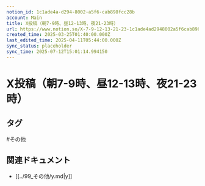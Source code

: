 ```yaml
---
notion_id: 1c1ade4a-d294-8002-a5f6-cab898fcc28b
account: Main
title: X投稿（朝7-9時、昼12-13時、夜21-23時）
url: https://www.notion.so/X-7-9-12-13-21-23-1c1ade4ad2948002a5f6cab898fcc28b
created_time: 2025-03-25T01:40:00.000Z
last_edited_time: 2025-04-11T05:44:00.000Z
sync_status: placeholder
sync_time: 2025-07-12T15:01:14.994150
---
```

# X投稿（朝7-9時、昼12-13時、夜21-23時）


## タグ

#その他 

## 関連ドキュメント

- [[../99_その他/y.md|y]]
